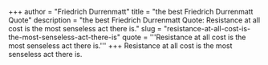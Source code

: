 +++
author = "Friedrich Durrenmatt"
title = "the best Friedrich Durrenmatt Quote"
description = "the best Friedrich Durrenmatt Quote: Resistance at all cost is the most senseless act there is."
slug = "resistance-at-all-cost-is-the-most-senseless-act-there-is"
quote = '''Resistance at all cost is the most senseless act there is.'''
+++
Resistance at all cost is the most senseless act there is.
